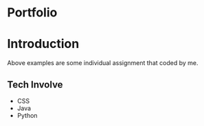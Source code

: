 # Portfolio

# Introduction
Above examples are some individual assignment that coded by me. 


## Tech Involve
  - CSS
  - Java
  - Python
